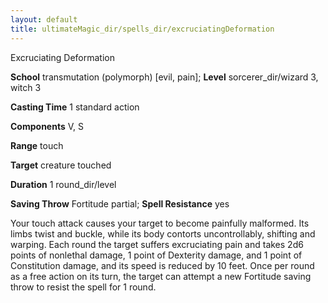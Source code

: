 ```yaml
---
layout: default
title: ultimateMagic_dir/spells_dir/excruciatingDeformation
---
```

Excruciating Deformation

**School** transmutation (polymorph) [evil, pain]; **Level** sorcerer_dir/wizard 3, witch 3

**Casting Time** 1 standard action

**Components** V, S

**Range** touch

**Target** creature touched

**Duration** 1 round_dir/level

**Saving Throw** Fortitude partial; **Spell Resistance** yes

Your touch attack causes your target to become painfully malformed. Its limbs twist and buckle, while its body contorts uncontrollably, shifting and warping. Each round the target suffers excruciating pain and takes 2d6 points of nonlethal damage, 1 point of Dexterity damage, and 1 point of Constitution damage, and its speed is reduced by 10 feet. Once per round as a free action on its turn, the target can attempt a new Fortitude saving throw to resist the spell for 1 round.


